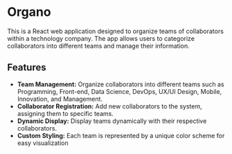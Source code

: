 # Organo

This is a React web application designed to organize teams of collaborators within a technology company. The app allows users to categorize collaborators into different teams and manage their information.

## Features

- **Team Management:** Organize collaborators into different teams such as Programming, Front-end, Data Science, DevOps, UX/UI Design, Mobile, Innovation, and Management.
- **Collaborator Registration:** Add new collaborators to the system, assigning them to specific teams.
- **Dynamic Display:** Display teams dynamically with their respective collaborators.
- **Custom Styling:** Each team is represented by a unique color scheme for easy visualization
